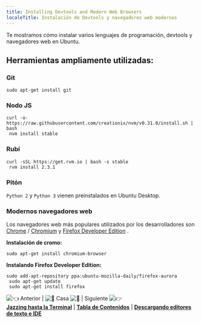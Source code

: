 ```yaml
---
title: Installing Devtools and Modern Web Browsers
localeTitle: Instalación de Devtools y navegadores web modernos
---
```

Te mostramos cómo instalar varios lenguajes de programación, devtools y navegadores web en Ubuntu.

## Herramientas ampliamente utilizadas:

### Git
```
sudo apt-get install git 
```

### Nodo JS
```
curl -o- https://raw.githubusercontent.com/creationix/nvm/v0.31.0/install.sh | bash 
 nvm install stable 
```

### Rubí
```
curl -sSL https://get.rvm.io | bash -s stable 
 rvm install 2.3.1 
```

### Pitón

`Python 2` y `Python 3` vienen preinstalados en Ubuntu Desktop.

### Modernos navegadores web

Los navegadores web más populares utilizados por los desarrolladores son [Chrome](https://www.google.com/chrome/) / [Chromium](https://www.chromium.org/) y [Firefox Developer Edition](https://www.mozilla.org/firefox/developer/) .

**Instalación de cromo:**
```
sudo apt-get install chromium-browser 
```

**Instalando Firefox Developer Edition:**
```
sudo add-apt-repository ppa:ubuntu-mozilla-daily/firefox-aurora 
 sudo apt-get update 
 sudo apt-get install firefox 
```

![:point_left:](//forum.freecodecamp.com/images/emoji/emoji_one/point_left.png?v=2 ": point_left:") Anterior | ![:book:](//forum.freecodecamp.com/images/emoji/emoji_one/book.png?v=2 ":libro:") Casa ![:book:](//forum.freecodecamp.com/images/emoji/emoji_one/book.png?v=2 ":libro:") | Siguiente ![:point_right:](//forum.freecodecamp.com/images/emoji/emoji_one/point_right.png?v=2 ": point_right:")  
[**Jazzing hasta la Terminal**](//forum.freecodecamp.com/t/jazzing-up-the-terminal/18386) | [**Tabla de Contenidos**](//forum.freecodecamp.com/t/setting-up-ubuntu-for-programming/18388) | [**Descargando editores de texto e IDE**](//forum.freecodecamp.com/t/downloading-text-editors-and-ides/18384)